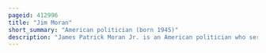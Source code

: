 ```yaml
---
pageid: 412996
title: "Jim Moran"
short_summary: "American politician (born 1945)"
description: "James Patrick Moran Jr. is an American politician who served as the mayor of Alexandria, Virginia, from 1985 to 1990, and as the U. S. Representative for Virginia's 8th congressional District from 1991 to 2015."
---
```

